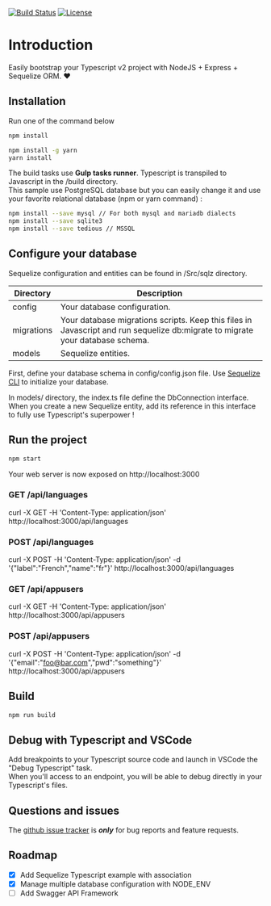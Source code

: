[![Build Status](https://travis-ci.org/maximegris/typescript-express-sequelize.svg?branch=master)](https://travis-ci.org/maximegris/typescript-express-sequelize) 
[![License](https://img.shields.io/badge/license-Apache2-blue.svg?style=flat)](https://github.com/maximegris/typescript-express-sequelize/blob/master/LICENSE.md)

# Introduction

Easily bootstrap your Typescript v2 project with NodeJS + Express + Sequelize ORM. :heart:

## Installation

Run one of the command below

```bash
npm install
```

```bash
npm install -g yarn
yarn install
```

The build tasks use **Gulp tasks runner**. Typescript is transpiled to Javascript in the /build directory.  
This sample use PostgreSQL database but you can easily change it and use your favorite relational database (npm or yarn command) :
```bash
npm install --save mysql // For both mysql and mariadb dialects
npm install --save sqlite3
npm install --save tedious // MSSQL
```

## Configure your database

Sequelize configuration and entities can be found in /Src/sqlz directory. 

| Directory | Description |
|---|---|
| config  | Your database configuration. |
| migrations  | Your database migrations scripts. Keep this files in Javascript and run sequelize db:migrate to migrate your database schema. |
| models | Sequelize entities. |

First, define your database schema in config/config.json file. 
Use [Sequelize CLI](http://docs.sequelizejs.com/en/v3/docs/migrations/) to initialize your database. 

In models/ directory, the index.ts file define the DbConnection interface. When you create a new Sequelize entity, add its reference in this interface to fully use Typescript's superpower !

## Run the project

```bash
npm start
```

Your web server is now exposed on http://localhost:3000

### GET   /api/languages
curl -X GET -H 'Content-Type: application/json' http://localhost:3000/api/languages

### POST   /api/languages
curl -X POST -H 'Content-Type: application/json' -d '{"label":"French","name":"fr"}' http://localhost:3000/api/languages

### GET  /api/appusers
curl -X GET -H 'Content-Type: application/json' http://localhost:3000/api/appusers

### POST  /api/appusers
curl -X POST -H 'Content-Type: application/json' -d '{"email":"foo@bar.com","pwd":"something"}' http://localhost:3000/api/appusers

## Build

```bash
npm run build
```

## Debug with Typescript and VSCode

Add breakpoints to your Typescript source code and launch in VSCode the "Debug Typescript" task.  
When you'll access to an endpoint, you will be able to debug directly in your Typescript's files.

## Questions and issues

The [github issue tracker](https://github.com/maximegris/typescript-express-sequelize/issues) is **_only_** for bug reports and feature requests.

## Roadmap
- [x] Add Sequelize Typescript example with association
- [x] Manage multiple database configuration with NODE_ENV
- [ ] Add Swagger API Framework